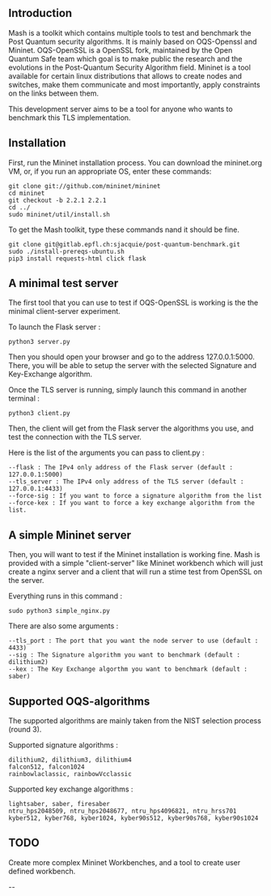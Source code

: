 ## Introduction

Mash is a toolkit which contains multiple tools to test and benchmark the Post Quantum security algorithms.
It is mainly based on OQS-Openssl and Mininet.
OQS-OpenSSL is a OpenSSL fork, maintained by the Open Quantum Safe team which goal is to make public the research and the evolutions in the Post-Quantum Security Algorithm field.
Mininet is a tool available for certain linux distributions that allows to create nodes and switches, make them communicate and most importantly, apply constraints on the links between them.

This development server aims to be a tool for anyone who wants to benchmark this TLS implementation.

## Installation

First, run the Mininet installation process.
You can download the mininet.org VM, or, if you run an appropriate OS, enter these commands: 

    git clone git://github.com/mininet/mininet
    cd mininet
    git checkout -b 2.2.1 2.2.1
    cd ../
    sudo mininet/util/install.sh

To get the Mash toolkit, type these commands nand it should be fine.

    git clone git@gitlab.epfl.ch:sjacquie/post-quantum-benchmark.git
    sudo ./install-prereqs-ubuntu.sh
    pip3 install requests-html click flask

## A minimal test server

The first tool that you can use to test if OQS-OpenSSL is working is the the minimal client-server experiment.

To launch the Flask server :

    python3 server.py

Then you should open your browser and go to the address 127.0.0.1:5000.
There, you will be able to setup the server with the selected Signature and Key-Exchange algorithm.

Once the TLS server is running, simply launch this command in another terminal :

    python3 client.py
    
Then, the client will get from the Flask server the algorithms you use, and test the connection with the TLS server.

Here is the list of the arguments you can pass to client.py :

    --flask : The IPv4 only address of the Flask server (default : 127.0.0.1:5000)
    --tls_server : The IPv4 only address of the TLS server (default : 127.0.0.1:4433)
    --force-sig : If you want to force a signature algorithm from the list
    --force-kex : If you want to force a key exchange algorithm from the list.

## A simple Mininet server

Then, you will want to test if the Mininet installation is working fine.
Mash is provided with a simple "client-server" like Mininet workbench which will just create a nginx server and a client that will run a stime test from OpenSSL on the server.

Everything runs in this command :

    sudo python3 simple_nginx.py

There are also some arguments :

    --tls_port : The port that you want the node server to use (default : 4433)
    --sig : The Signature algorithm you want to benchmark (default : dilithium2)
    --kex : The Key Exchange algorthm you want to benchmark (default : saber)

## Supported OQS-algorithms

The supported algorithms are mainly taken from the NIST selection process (round 3).

Supported signature algorithms : 

    dilithium2, dilithium3, dilithium4
    falcon512, falcon1024
    rainbowlaclassic, rainbowVcclassic

Supported key exchange algorithms :

    lightsaber, saber, firesaber
    ntru_hps2048509, ntru_hps2048677, ntru_hps4096821, ntru_hrss701
    kyber512, kyber768, kyber1024, kyber90s512, kyber90s768, kyber90s1024


## TODO

Create more complex Mininet Workbenches, and a tool to create user defined workbench.

--
